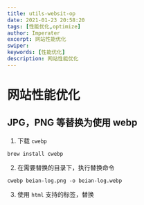 ```yaml
---
title: utils-websit-op
date: 2021-01-23 20:58:20
tags: [性能优化,optimize]
author: Imperater
excerpt: 网站性能优化
swiper:
keywords: [性能优化]
description: 网站性能优化
---
```


# 网站性能优化

## JPG，PNG 等替换为使用 webp

1. 下载 `cwebp`

```shell script
brew install cwebp
```

2. 在需要替换的目录下，执行替换命令

```shell script
cwebp beian-log.png -o beian-log.webp
```

3. 使用 `html` 支持的标签，替换


